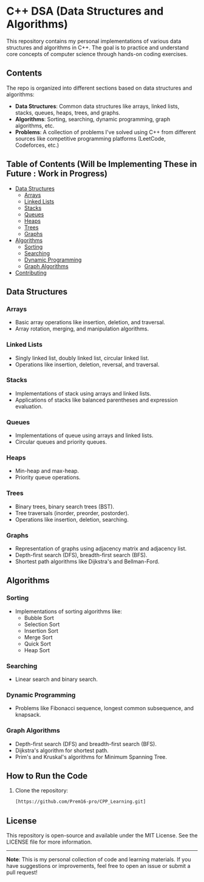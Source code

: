 
# C++ DSA (Data Structures and Algorithms)

This repository contains my personal implementations of various data structures and algorithms in C++. The goal is to practice and understand core concepts of computer science through hands-on coding exercises.

## Contents

The repo is organized into different sections based on data structures and algorithms:

- **Data Structures**: Common data structures like arrays, linked lists, stacks, queues, heaps, trees, and graphs.
- **Algorithms**: Sorting, searching, dynamic programming, graph algorithms, etc.
- **Problems**: A collection of problems I've solved using C++ from different sources like competitive programming platforms (LeetCode, Codeforces, etc.)

## Table of Contents (Will be Implementing These in Future : Work in Progress)

- [Data Structures](#data-structures)
  - [Arrays](#arrays)
  - [Linked Lists](#linked-lists)
  - [Stacks](#stacks)
  - [Queues](#queues)
  - [Heaps](#heaps)
  - [Trees](#trees)
  - [Graphs](#graphs)
- [Algorithms](#algorithms)
  - [Sorting](#sorting)
  - [Searching](#searching)
  - [Dynamic Programming](#dynamic-programming)
  - [Graph Algorithms](#graph-algorithms)
- [Contributing](#contributing)

## Data Structures

### Arrays
- Basic array operations like insertion, deletion, and traversal.
- Array rotation, merging, and manipulation algorithms.

### Linked Lists
- Singly linked list, doubly linked list, circular linked list.
- Operations like insertion, deletion, reversal, and traversal.

### Stacks
- Implementations of stack using arrays and linked lists.
- Applications of stacks like balanced parentheses and expression evaluation.

### Queues
- Implementations of queue using arrays and linked lists.
- Circular queues and priority queues.

### Heaps
- Min-heap and max-heap.
- Priority queue operations.

### Trees
- Binary trees, binary search trees (BST).
- Tree traversals (inorder, preorder, postorder).
- Operations like insertion, deletion, searching.

### Graphs
- Representation of graphs using adjacency matrix and adjacency list.
- Depth-first search (DFS), breadth-first search (BFS).
- Shortest path algorithms like Dijkstra's and Bellman-Ford.

## Algorithms

### Sorting
- Implementations of sorting algorithms like:
  - Bubble Sort
  - Selection Sort
  - Insertion Sort
  - Merge Sort
  - Quick Sort
  - Heap Sort

### Searching
- Linear search and binary search.

### Dynamic Programming
- Problems like Fibonacci sequence, longest common subsequence, and knapsack.

### Graph Algorithms
- Depth-first search (DFS) and breadth-first search (BFS).
- Dijkstra's algorithm for shortest path.
- Prim's and Kruskal's algorithms for Minimum Spanning Tree.

## How to Run the Code

1. Clone the repository:

   ```bash
   [https://github.com/Prem16-pro/CPP_Learning.git]
   ```

## License

This repository is open-source and available under the MIT License. See the LICENSE file for more information.

---

**Note**: This is my personal collection of code and learning materials. If you have suggestions or improvements, feel free to open an issue or submit a pull request!

```
